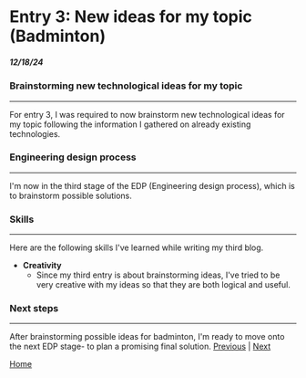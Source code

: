 # Entry 3: New ideas for my topic (Badminton)
##### 12/18/24

### Brainstorming new technological ideas for my topic

---

For entry 3, I was required to now brainstorm new technological ideas for my topic following the information I gathered on already existing technologies. 

### Engineering design process 

---

I'm now in the third stage of the EDP (Engineering design process), which is to brainstorm possible solutions. 

### Skills

---

Here are the following skills I've learned while writing my third blog. 

- **Creativity**
  - Since my third entry is about brainstorming ideas, I've tried to be very creative with my ideas so that they are both logical and useful. 
### Next steps

---

After brainstorming possible ideas for badminton, I'm ready to move onto the next EDP stage- to plan a promising final solution. 
[Previous](entry02.md) | [Next](entry04.md)

[Home](../README.md)
